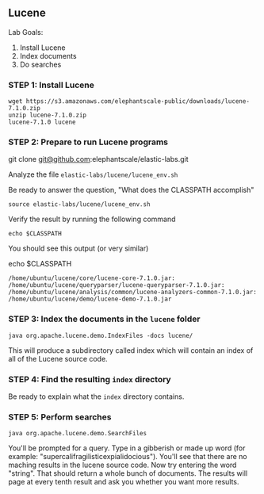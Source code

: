 ## Lucene 

Lab Goals:

1. Install Lucene
2. Index documents
3. Do searches

### STEP 1: Install Lucene

    wget https://s3.amazonaws.com/elephantscale-public/downloads/lucene-7.1.0.zip
    unzip lucene-7.1.0.zip
    lucene-7.1.0 lucene
    
### STEP 2: Prepare to run Lucene programs

git clone git@github.com:elephantscale/elastic-labs.git

Analyze the file `elastic-labs/lucene/lucene_env.sh`    
    
Be ready to answer the question, "What does the CLASSPATH accomplish"

    source elastic-labs/lucene/lucene_env.sh
    
Verify the result by running the following command

    echo $CLASSPATH
    
You should see this output (or very similar)

echo $CLASSPATH

    /home/ubuntu/lucene/core/lucene-core-7.1.0.jar:
    /home/ubuntu/lucene/queryparser/lucene-queryparser-7.1.0.jar:
    /home/ubuntu/lucene/analysis/common/lucene-analyzers-common-7.1.0.jar:    
    /home/ubuntu/lucene/demo/lucene-demo-7.1.0.jar            
    
### STEP 3: Index the documents in the `lucene` folder

    java org.apache.lucene.demo.IndexFiles -docs lucene/
    
This will produce a subdirectory called index which will contain an index 
of all of the Lucene source code.        

### STEP 4: Find the resulting `index` directory

Be ready to explain what the `index` directory contains.

### STEP 5: Perform searches

    java org.apache.lucene.demo.SearchFiles
    
You'll be prompted for a query. Type in a gibberish or made up word 
(for example: "supercalifragilisticexpialidocious"). 
You'll see that there are no maching results in the lucene source code. 
Now try entering the word "string". That should return a whole bunch of documents. 
The results will page at every tenth result and ask you whether you want more results.
       
